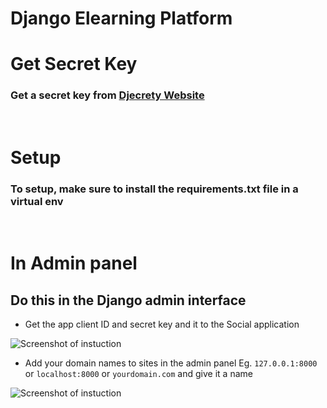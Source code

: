 Django Elearning Platform
=============================

# Get Secret Key
### Get a secret key from [Djecrety Website](https://www.djecrety.ir)

<br>

# Setup
### To setup, make sure to install the requirements.txt file in a virtual env

<br>

# In Admin panel
## Do this in the Django admin interface

* Get the app client ID and secret key and it to the Social application


<img scr="./static/sites_images/domains.png" alt="Screenshot of instuction">


* Add your domain names to sites in the admin panel Eg. `127.0.0.1:8000` or `localhost:8000` or `yourdomain.com` and give it a name

<img scr="{% static 'site_images/domains.png' %}" alt="Screenshot of instuction">